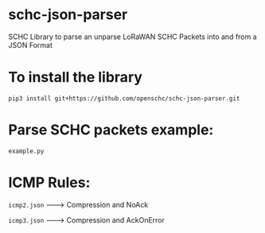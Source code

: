 # schc-json-parser
SCHC Library to parse an unparse LoRaWAN SCHC Packets into and from a JSON Format

# To install the library

` pip3 install git+https://github.com/openschc/schc-json-parser.git ` 

# Parse SCHC packets example:

` example.py ` 

# ICMP Rules:

` icmp2.json ` ---> Compression and NoAck

` icmp3.json ` ---> Compression and AckOnError
